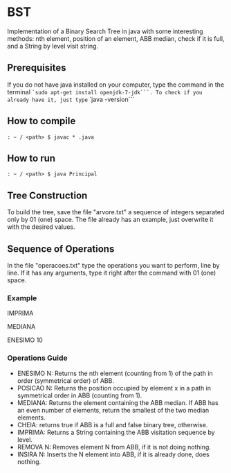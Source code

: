 # BST
Implementation of a Binary Search Tree in java with some interesting methods: nth element, position of an element, ABB median, check if it is full, and a String by level visit string.
## Prerequisites
If you do not have java installed on your computer, type the command in the terminal `` `sudo apt-get install openjdk-7-jdk```.
To check if you already have it, just type `` `java -version```
## How to compile
```: ~ / <path> $ javac * .java```
## How to run
```: ~ / <path> $ java Principal```
## Tree Construction
To build the tree, save the file "arvore.txt" a sequence of integers separated only by 01 (one) space. The file already has an example, just overwrite it with the desired values.
## Sequence of Operations
In the file "operacoes.txt" type the operations you want to perform, line by line. If it has any arguments, type it right after the command with 01 (one) space.
### Example
IMPRIMA

MEDIANA

ENESIMO 10
### Operations Guide
- ENESIMO N: Returns the nth element (counting from 1) of the path in order (symmetrical order) of ABB.
- POSICAO N: Returns the position occupied by element x in a path in symmetrical order in ABB (counting from 1).
- MEDIANA: Returns the element containing the ABB median. If ABB has an even number of elements, return the smallest of the two median elements.
- CHEIA: returns true if ABB is a full and false binary tree, otherwise.
- IMPRIMA: Returns a String containing the ABB visitation sequence by level.
- REMOVA N: Removes element N from ABB, if it is not doing nothing.
- INSIRA N: Inserts the N element into ABB, if it is already done, does nothing.